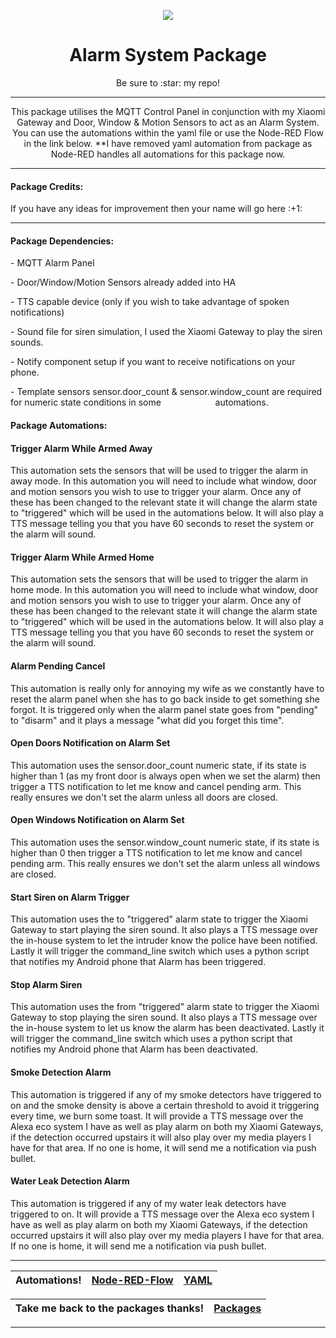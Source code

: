 <p align="center">
  <img src="https://github.com/JamesMcCarthy79/Home-Assistant-Config/blob/master/HA%20Pics/MQTT%20Alarm%20Panel.png"/>
</p>
<h1 align="center">Alarm System Package</h1>
<p align="center">Be sure to :star: my repo!</p>
<hr *** </hr>
<p align="center">This package utilises the MQTT Control Panel in conjunction with my Xiaomi Gateway and Door, Window & Motion Sensors to act as an Alarm System. You can use the automations within the yaml file or use the Node-RED Flow in the link below. **I have removed yaml automation from package as Node-RED handles all automations for this package now.</p>
<hr --- </hr> 

<h4 align="left">Package Credits:</h4>
<p align="left">If you have any ideas for improvement then your name will go here :+1:</br>

<hr --- </hr>

<h4 align="left">Package Dependencies:</h4>
<p align="left">- MQTT Alarm Panel</br>
<p align="left">- Door/Window/Motion Sensors already added into HA</br>
<p align="left">- TTS capable device (only if you wish to take advantage of spoken notifications)</br>
<p align="left">- Sound file for siren simulation, I used the Xiaomi Gateway to play the siren sounds.</br>
<p align="left">- Notify component setup if you want to receive notifications on your phone.</br>
<p align="left">- Template sensors sensor.door_count & sensor.window_count are required for numeric state conditions in some &nbsp; &nbsp; &nbsp; &nbsp; &nbsp; &nbsp; &nbsp; &nbsp; &nbsp; &nbsp; &nbsp;automations.</br>
<h4 align="left">Package Automations:</h4>
<h4 align="left">Trigger Alarm While Armed Away</h4>
<p align="left">This automation sets the sensors that will be used to trigger the alarm in away mode. In this automation you will need to include what window, door and motion sensors you wish to use to trigger your alarm. Once any of these has been changed to the relevant state it will change the alarm state to "triggered" which will be used in the automations below. It will also play a TTS message telling you that you have 60 seconds to reset the system or the alarm will sound.</p>
<h4 align="left">Trigger Alarm While Armed Home</h4>
<p align="left">This automation sets the sensors that will be used to trigger the alarm in home mode. In this automation you will need to include what window, door and motion sensors you wish to use to trigger your alarm. Once any of these has been changed to the relevant state it will change the alarm state to "triggered" which will be used in the automations below. It will also play a TTS message telling you that you have 60 seconds to reset the system or the alarm will sound.</p>
<h4 align="left">Alarm Pending Cancel</h4>
<p align="left">This automation is really only for annoying my wife as we constantly have to reset the alarm panel when she has to go back inside to get something she forgot. It is triggered only when the alarm panel state goes from "pending" to "disarm" and it plays a message "what did you forget this time".</p>
<h4 align="left">Open Doors Notification on Alarm Set</h4>
<p align="left">This automation uses the sensor.door_count numeric state, if its state is higher than 1 (as my front door is always open when we set the alarm) then trigger a TTS notification to let me know and cancel pending arm. This really ensures we don't set the alarm unless all doors are closed.</p>
<h4 align="left">Open Windows Notification on Alarm Set</h4>
<p align="left">This automation uses the sensor.window_count numeric state, if its state is higher than 0 then trigger a TTS notification to let me know and cancel pending arm. This really ensures we don't set the alarm unless all windows are closed.</p>
<h4 align="left">Start Siren on Alarm Trigger</h4>
<p align="left">This automation uses the to "triggered" alarm state to trigger the Xiaomi Gateway to start playing the siren sound. It also plays a TTS message over the in-house  system to let the intruder know the police have been notified. Lastly it will trigger the command_line switch which uses a python script that notifies my Android phone that Alarm has been triggered.</p>
<h4 align="left">Stop Alarm Siren</h4>
<p align="left">This automation uses the from "triggered" alarm state to trigger the Xiaomi Gateway to stop playing the siren sound. It also plays a TTS message over the in-house system to let us know the alarm has been deactivated. Lastly it will trigger the command_line switch which uses a python script that notifies my Android phone that Alarm has been deactivated.</p>
<h4 align="left">Smoke Detection Alarm</h4>
<p align="left">This automation is triggered if any of my smoke detectors have triggered to on and the smoke density is above a certain threshold to avoid it triggering every time, we burn some toast. It will provide a TTS message over the Alexa eco system I have as well as play alarm on both my Xiaomi Gateways, if the detection occurred upstairs it will also play over my media players I have for that area. If no one is home, it will send me a notification via push bullet.</p>
<h4 align="left">Water Leak Detection Alarm</h4>
<p align="left">This automation is triggered if any of my water leak detectors have triggered to on. It will provide a TTS message over the Alexa eco system I have as well as play alarm on both my Xiaomi Gateways, if the detection occurred upstairs it will also play over my media players I have for that area. If no one is home, it will send me a notification via push bullet.</p>
<hr --- </hr>

| Automations! | [Node-RED-Flow](https://github.com/JamesMcCarthy79/Home-Assistant-Config/tree/master/config/packages/alarm_system/Node-RED-Flow) | [YAML](https://github.com/JamesMcCarthy79/Home-Assistant-Config/blob/master/config/packages/alarm_system/alarm_system.yaml) |
| --- | --- | --- |

| Take me back to the packages thanks!| [Packages](https://github.com/JamesMcCarthy79/Home-Assistant-Config/tree/master/config/packages) | 
| --- | --- |

<hr --- </hr>
